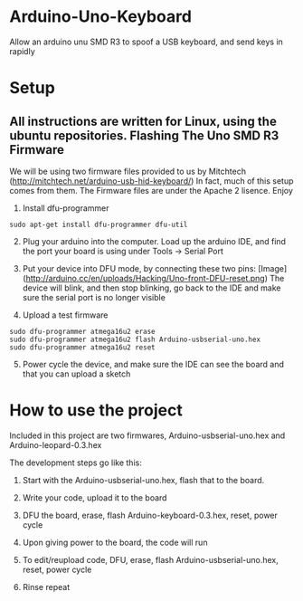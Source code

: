 Arduino-Uno-Keyboard
====================

Allow an arduino unu SMD R3 to spoof a USB keyboard, and send keys in rapidly

Setup
=====
All instructions are written for Linux, using the ubuntu repositories.
Flashing The Uno SMD R3 Firmware
--------------------------------

We will be using two firmware files provided to us by Mitchtech (http://mitchtech.net/arduino-usb-hid-keyboard/) In fact, much of this setup comes from them. The Firmware files are under the Apache 2 lisence. Enjoy

1. Install dfu-programmer
```
sudo apt-get install dfu-programmer dfu-util
```

2. Plug your arduino into the computer. Load up the arduino IDE, and find the port your board is using under Tools -> Serial Port

3. Put your device into DFU mode, by connecting these two pins: [Image] (http://arduino.cc/en/uploads/Hacking/Uno-front-DFU-reset.png)
The device will blink, and then stop blinking, go back to the IDE and make sure the serial port is no longer visible

4. Upload a test firmware
```
sudo dfu-programmer atmega16u2 erase
sudo dfu-programmer atmega16u2 flash Arduino-usbserial-uno.hex
sudo dfu-programmer atmega16u2 reset
```

5. Power cycle the device, and make sure the IDE can see the board and that you can upload a sketch

How to use the project
==========================

Included in this project are two firmwares, Arduino-usbserial-uno.hex and Arduino-leopard-0.3.hex

The development steps go like this:

1. Start with the Arduino-usbserial-uno.hex, flash that to the board.

2. Write your code, upload it to the board

3. DFU the board, erase, flash Arduino-keyboard-0.3.hex, reset, power cycle

4. Upon giving power to the board, the code will run

5. To edit/reupload code, DFU, erase, flash Arduino-usbserial-uno.hex, reset, power cycle

6. Rinse repeat









